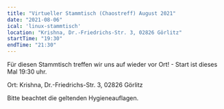 ```yaml
---
title: "Virtueller Stammtisch (Chaostreff) August 2021"
date: "2021-08-06"
ical: 'linux-stammtisch'
location: "Krishna, Dr.-Friedrichs-Str. 3, 02826 Görlitz"
startTime: "19:30"
endTime: "21:30"
---
```


Für diesen Stammtisch treffen wir uns auf wieder vor Ort! - Start ist  dieses Mal 19:30 uhr. 

Ort: Krishna, Dr.-Friedrichs-Str. 3, 02826 Görlitz

Bitte beachtet die geltenden Hygieneauflagen.

